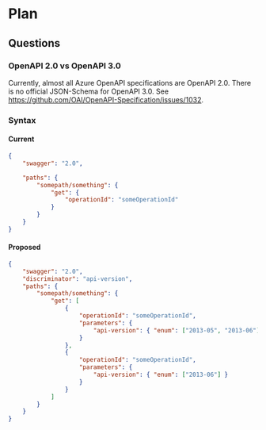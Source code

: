 # Plan

## Questions

### OpenAPI 2.0 vs OpenAPI 3.0

Currently, almost all Azure OpenAPI specifications are OpenAPI 2.0. There is no official JSON-Schema for OpenAPI 3.0. See https://github.com/OAI/OpenAPI-Specification/issues/1032.

### Syntax

#### Current

```json
{
    "swagger": "2.0",

    "paths": {
        "somepath/something": {
            "get": {
                "operationId": "someOperationId"
            }
        }
    }
}
```

#### Proposed

```json
{
    "swagger": "2.0",
    "discriminator": "api-version",
    "paths": {
        "somepath/something": {
            "get": [
                {
                    "operationId": "someOperationId",
                    "parameters": {
                        "api-version": { "enum": ["2013-05", "2013-06"] }
                    }
                },
                {
                    "operationId": "someOperationId",
                    "parameters": {
                        "api-version": { "enum": ["2013-06"] }
                    }
                }
            ]
        }
    }
}
```